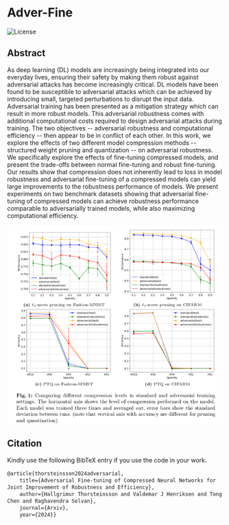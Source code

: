 # Adver-Fine
![License](https://img.shields.io/github/license/PedramBakh/ec-nas-bench)

## Abstract
As deep learning (DL) models are increasingly being integrated into our everyday lives, ensuring their safety by making them robust against adversarial attacks has become increasingly critical. DL models have been found to be susceptible to adversarial attacks which can be achieved by introducing small, targeted perturbations to disrupt the input data. Adversarial training has been presented as a mitigation strategy which can result in more robust models. This adversarial robustness comes with additional computational costs required to design adversarial attacks during training. The two objectives -- adversarial robustness and computational efficiency -- then appear to be in conflict of each other. In this work, we explore the effects of two different model compression methods -- structured weight pruning and quantization -- on adversarial robustness. We specifically explore the effects of fine-tuning compressed models, and present the trade-offs between normal fine-tuning and robust fine-tuning. Our results show that compression does not inherently lead to loss in model robustness and adversarial fine-tuning of a compressed models can yield large improvements to the robustness performance of models. We present experiments on two benchmark datasets showing that adversarial fine-tuning of compressed models can achieve robustness performance comparable to adversarially trained models, while also maximizing computational efficiency.

<p float="left">
  <img src="fig_1.png" width="600" height="" />
</p>

## Citation
Kindly use the following BibTeX entry if you use the code in your work.
```
@article{thorsteinsson2024adversarial,
 	title={Adversarial Fine-tuning of Compressed Neural Networks for Joint Improvement of Robustness and Efficiency},
	author={Hallgrimur Thorsteinsson and Valdemar J Henriksen and Tong Chen and Raghavendra Selvan},
 	journal={Arxiv},
	year={2024}}
```

